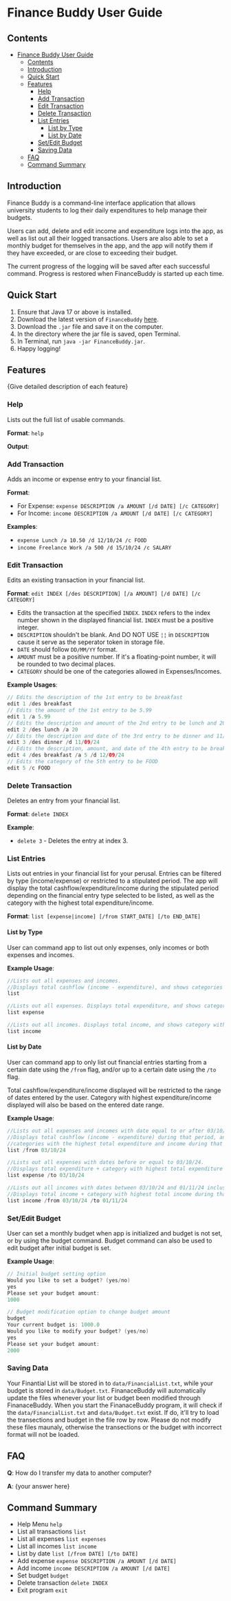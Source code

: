 # Finance Buddy User Guide

## Contents
- [Finance Buddy User Guide](#finance-buddy-user-guide)
  - [Contents](#contents)
  - [Introduction](#introduction)
  - [Quick Start](#quick-start)
  - [Features](#features)
    - [Help](#help)
    - [Add Transaction](#add-transaction)
    - [Edit Transaction](#edit-transaction)
    - [Delete Transaction](#delete-transaction)
    - [List Entries](#list-entries)
      - [List by Type](#list-by-type)
      - [List by Date](#list-by-date)
    - [Set/Edit Budget](#setedit-budget)
    - [Saving Data](#saving-data)
  - [FAQ](#faq)
  - [Command Summary](#command-summary)

## Introduction

Finance Buddy is a command-line interface application that allows university students
to log their daily expenditures to help manage their budgets.

Users can add, delete and edit income and expenditure logs into the app, as well as
list out all their logged transactions. Users are also able to set a monthly budget
for themselves in the app, and the app will notify them if
they have exceeded, or are close to exceeding their budget.

The current progress of the logging will be saved after each successful command.
Progress is restored when FinanceBuddy is started up each time.

## Quick Start

1. Ensure that Java 17 or above is installed.
2. Download the latest version of `FinanceBuddy` [here](https://github.com/AY2425S1-CS2113-W14-3/tp/releases).
3. Download the `.jar` file and save it on the computer.
4. In the directory where the jar file is saved, open Terminal.
5. In Terminal, run `java -jar FinanceBuddy.jar`.
6. Happy logging!

## Features

{Give detailed description of each feature}

### Help

Lists out the full list of usable commands.

**Format**:
`help`

**Output**:

### Add Transaction

Adds an income or expense entry to your financial list.

**Format**:
- For Expense: `expense DESCRIPTION /a AMOUNT [/d DATE] [/c CATEGORY]`
- For Income: `income DESCRIPTION /a AMOUNT [/d DATE] [/c CATEGORY]`

**Examples**:
- `expense Lunch /a 10.50 /d 12/10/24 /c FOOD`
- `income Freelance Work /a 500 /d 15/10/24 /c SALARY`

### Edit Transaction
Edits an existing transaction in your financial list.

**Format**: `edit INDEX [/des DESCRIPTION] [/a AMOUNT] [/d DATE] [/c CATEGORY]`

 - Edits the transaction at the specified `INDEX`. `INDEX` refers to the index number shown in the displayed financial list. 
  `INDEX` must be a positive integer.
 - `DESCRIPTION` shouldn't be blank. And DO NOT USE `¦¦` in `DESCRIPTION` cause it serve as the seperator token in storage file.
 - `DATE` should follow `DD/MM/YY` format.
 - `AMOUNT` must be a positive number. If it's a floating-point number, it will be rounded to two decimal places.
 - `CATEGORY` should be one of the categories allowed in Expenses/Incomes.

**Example Usages**:
```java
// Edits the description of the 1st entry to be breakfast
edit 1 /des breakfast
// Edits the amount of the 1st entry to be 5.99
edit 1 /a 5.99
// Edits the description and amount of the 2nd entry to be lunch and 20 respectively
edit 2 /des lunch /a 20 
// Edits the description and date of the 3rd entry to be dinner and 11/09/2024 respectively
edit 3 /des dinner /d 11/09/24 
// Edits the description, amount, and date of the 4th entry to be breakfast, 5 and 12/09/2024 respectively
edit 4 /des breakfast /a 5 /d 12/09/24
// Edits the category of the 5th entry to be FOOD
edit 5 /c FOOD
```

### Delete Transaction
Deletes an entry from your financial list.

**Format**: `delete INDEX`

**Example**:
- `delete 3` - Deletes the entry at index 3.

### List Entries

Lists out entries in your financial list for your perusal. Entries can be filtered by type (income/expense)
or restricted to a stipulated period. The app will display the total cashflow/expenditure/income 
during the stipulated period depending on the financial entry type selected to be listed, as well as the
category with the highest total expenditure/income.

**Format**: `list [expense|income] [/from START_DATE] [/to END_DATE]`

#### List by Type

User can command app to list out only expenses, only incomes or both expenses and incomes.

**Example Usage**:
``` java
//Lists out all expenses and incomes. 
//Displays total cashflow (income - expenditure), and shows categories with the highest total expenditure and income respectively
list

//Lists out all expenses. Displays total expenditure, and shows category with highest total expenditure.
list expense 

//Lists out all incomes. Displays total income, and shows category with highest total income.
list income 
```

#### List by Date

User can command app to only list out financial entries starting from a certain date using the `/from` flag, 
and/or up to a certain date using the `/to` flag.

Total cashflow/expenditure/income displayed will be restricted to the range of dates entered by the user.
Category with highest expenditure/income displayed will also be based on the entered date range.

**Example Usage**:
``` java
//Lists out all expenses and incomes with date equal to or after 03/10/24.
//Displays total cashflow (income - expenditure) during that period, and shows
//categories with the highest total expenditure and income during that period respectively.
list /from 03/10/24

//Lists out all expenses with dates before or equal to 03/10/24.
//Displays total expenditure + category with highest total expenditure during that period.
list expense /to 03/10/24

//Lists out all incomes with dates between 03/10/24 and 01/11/24 inclusive.
//Displays total income + category with highest total income during that period.
list income /from 03/10/24 /to 01/11/24
```

### Set/Edit Budget

User can set a monthly budget when app is initialized and budget is not set, or by using the budget command.
Budget command can also be used to edit budget after initial budget is set.

**Example Usage**:
``` java
// Initial budget setting option 
Would you like to set a budget? (yes/no)
yes
Please set your budget amount:
1000

// Budget modification option to change budget amount
budget
Your current budget is: 1000.0
Would you like to modify your budget? (yes/no)
yes
Please set your budget amount:
2000
```

### Saving Data
Your Finantial List will be stored in to `data/FinancialList.txt`, while your budget is stored in `data/Budget.txt`.
FinanaceBuddy will automatically update the files whenever your list or budget been modified through FinanaceBuddy.
When you start the FinanaceBuddy program, it will check if the `data/FinancialList.txt` and `data/Budget.txt` exist.
If do, it'll try to load the transections and budget in the file row by row.
Please do not modify these files maunaly, otherwise the transections or the budget with incorrect format will not be loaded.

## FAQ

**Q**: How do I transfer my data to another computer? 

**A**: {your answer here}

## Command Summary

* Help Menu `help`
* List all transactions `list`
* List all expenses `list expenses`
* List all incomes `list income`
* List by date `list [/from DATE] [/to DATE]`
* Add expense `expense DESCRIPTION /a AMOUNT [/d DATE]`
* Add income `income DESCRIPTION /a AMOUNT [/d DATE]`
* Set budget `budget`
* Delete transaction `delete INDEX`
* Exit program `exit`
